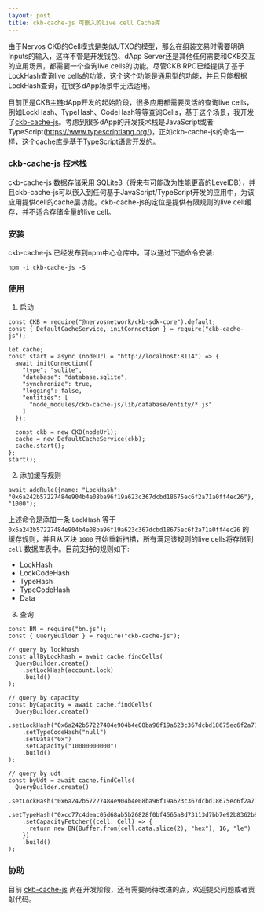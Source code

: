 ```yaml
---
layout: post
title: ckb-cache-js 可嵌入的Live cell Cache库
---
```


由于Nervos CKB的Cell模式是类似UTXO的模型，那么在组装交易时需要明确Inputs的输入，这样不管是开发钱包、dApp Server还是其他任何需要和CKB交互的应用场景，都需要一个查询live cells的功能。尽管CKB RPC已经提供了基于LockHash查询live cells的功能，这个这个功能是通用型的功能，并且只能根据LockHash查询，在很多dApp场景中无法适用。

目前正是CKB主链dApp开发的起始阶段，很多应用都需要灵活的查询live cells，例如LockHash、TypeHash、CodeHash等等查询Cells，基于这个场景，我开发了[ckb-cache-js](https://github.com/ququzone/ckb-cache-js)。考虑到很多dApp的开发技术栈是JavaScript或者TypeScript(https://www.typescriptlang.org/)，正如ckb-cache-js的命名一样，这个cache库是基于TypeScript语言开发的。

### ckb-cache-js 技术栈

ckb-cache-js 数据存储采用 SQLite3（将来有可能改为性能更高的LevelDB），并且ckb-cache-js可以嵌入到任何基于JavaScript/TypeScript开发的应用中，为该应用提供cell的cache层功能。ckb-cache-js的定位是提供有限规则的live cell缓存，并不适合存储全量的live cell。

### 安装

ckb-cache-js 已经发布到npm中心仓库中，可以通过下述命令安装:

```
npm -i ckb-cache-js -S
```

### 使用

1. 启动

```
const CKB = require("@nervosnetwork/ckb-sdk-core").default;
const { DefaultCacheService, initConnection } = require("ckb-cache-js");

let cache;
const start = async (nodeUrl = "http://localhost:8114") => {
  await initConnection({
    "type": "sqlite",
    "database": "database.sqlite",
    "synchronize": true,
    "logging": false,
    "entities": [
      "node_modules/ckb-cache-js/lib/database/entity/*.js"
    ]
  });

  const ckb = new CKB(nodeUrl);
  cache = new DefaultCacheService(ckb);
  cache.start();
};
start();
```

2. 添加缓存规则

```
await addRule({name: "LockHash": "0x6a242b57227484e904b4e08ba96f19a623c367dcbd18675ec6f2a71a0ff4ec26"}, "1000");
```

上述命令是添加一条 `LockHash` 等于 `0x6a242b57227484e904b4e08ba96f19a623c367dcbd18675ec6f2a71a0ff4ec26` 的缓存规则，并且从区块 `1000` 开始重新扫描，所有满足该规则的live cells将存储到 `cell` 数据库表中。目前支持的规则如下:

- LockHash
- LockCodeHash
- TypeHash
- TypeCodeHash
- Data

3. 查询

```
const BN = require("bn.js");
const { QueryBuilder } = require("ckb-cache-js");

// query by lockhash
const allByLockhash = await cache.findCells(
  QueryBuilder.create()
    .setLockHash(account.lock)
    .build()
);

// query by capacity
const byCapacity = await cache.findCells(
  QueryBuilder.create()
    .setLockHash("0x6a242b57227484e904b4e08ba96f19a623c367dcbd18675ec6f2a71a0ff4ec26")
    .setTypeCodeHash("null")
    .setData("0x")
    .setCapacity("10000000000")
    .build()
);

// query by udt
const byUdt = await cache.findCells(
  QueryBuilder.create()
    .setLockHash("0x6a242b57227484e904b4e08ba96f19a623c367dcbd18675ec6f2a71a0ff4ec26")
    .setTypeHash("0xcc77c4deac05d68ab5b26828f0bf4565a8d73113d7bb7e92b8362b8a74e58e58")
    .setCapacityFetcher((cell: Cell) => {
      return new BN(Buffer.from(cell.data.slice(2), "hex"), 16, "le")
    })
    .build()
);
```

### 协助

目前 [ckb-cache-js](https://github.com/ququzone/ckb-cache-js) 尚在开发阶段，还有需要尚待改进的点，欢迎提交问题或者贡献代码。
